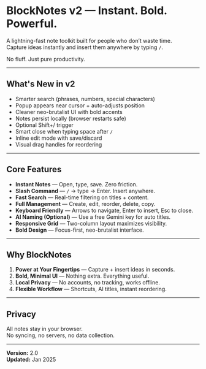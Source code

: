# BlockNotes v2 — Instant. Bold. Powerful.

A lightning-fast note toolkit built for people who don’t waste time.  
Capture ideas instantly and insert them anywhere by typing `/`.

No fluff. Just pure productivity.

---

## What's New in v2

- Smarter search (phrases, numbers, special characters)
- Popup appears near cursor + auto-adjusts position
- Cleaner neo-brutalist UI with bold accents
- Notes persist locally (browser restarts safe)
- Optional Shift+/ trigger
- Smart close when typing space after `/`
- Inline edit mode with save/discard
- Visual drag handles for reordering

---

## Core Features

- **Instant Notes** — Open, type, save. Zero friction.
- **Slash Command** — `/` → type → Enter. Insert anywhere.
- **Fast Search** — Real-time filtering on titles + content.
- **Full Management** — Create, edit, reorder, delete, copy.
- **Keyboard Friendly** — Arrows to navigate, Enter to insert, Esc to close.
- **AI Naming (Optional)** — Use a free Gemini key for auto titles.
- **Responsive Grid** — Two-column layout maximizes visibility.
- **Bold Design** — Focus-first, neo-brutalist interface.

---

## Why BlockNotes

1. **Power at Your Fingertips** — Capture + insert ideas in seconds.
2. **Bold, Minimal UI** — Nothing extra. Everything useful.
3. **Local Privacy** — No accounts, no tracking, works offline.
4. **Flexible Workflow** — Shortcuts, AI titles, instant reordering.

---

## Privacy

All notes stay in your browser.  
No syncing, no servers, no data collection.

---

**Version:** 2.0  
**Updated:** Jan 2025
